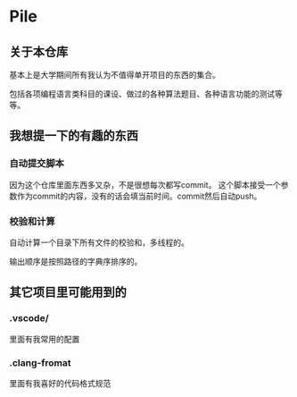 # Pile

## 关于本仓库

基本上是大学期间所有我认为不值得单开项目的东西的集合。

包括各项编程语言类科目的课设、做过的各种算法题目、各种语言功能的测试等等。

## 我想提一下的有趣的东西

### 自动提交脚本

因为这个仓库里面东西多又杂，不是很想每次都写commit。
这个脚本接受一个参数作为commit的内容，没有的话会填当前时间。commit然后自动push。

### 校验和计算

自动计算一个目录下所有文件的校验和，多线程的。

输出顺序是按照路径的字典序排序的。

## 其它项目里可能用到的

### .vscode/

里面有我常用的配置

### .clang-fromat

里面有我喜好的代码格式规范
